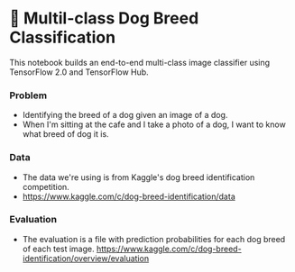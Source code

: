 # 🐶 Multil-class Dog Breed Classification

This notebook builds an end-to-end multi-class image classifier using TensorFlow 2.0 and TensorFlow Hub.
### Problem
- Identifying the breed of a dog given an image of a dog.
- When I'm sitting at the cafe and I take a photo of a dog, I want to know what breed of dog it is.

### Data
- The data we're using is from Kaggle's dog breed identification competition.
- https://www.kaggle.com/c/dog-breed-identification/data
### Evaluation
- The evaluation is a file with prediction probabilities for each dog breed of each test image.
https://www.kaggle.com/c/dog-breed-identification/overview/evaluation
